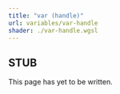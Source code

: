 ```yaml
---
title: "var (handle)"
url: variables/var-handle
shader: ./var-handle.wgsl
---
```


## STUB
This page has yet to be written.

